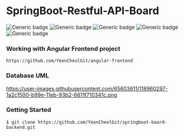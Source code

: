 # SpringBoot-Restful-API-Board
![Generic badge](https://img.shields.io/badge/JDK-11-red.svg)
![Generic badge](https://img.shields.io/badge/SrpingBoot-2.4.4-green.svg)
![Generic badge](https://img.shields.io/badge/SpringSecurity-2.4.4-green.svg)
![Generic badge](https://img.shields.io/badge/jjwt-0.9.1-blue.svg)
![Generic badge](https://img.shields.io/badge/lombok-1.18.18-yellow.svg)

### Working with Angular Frontend project
```
https://github.com/YeonCheolGit/angular-frontend
```

### Database UML
https://user-images.githubusercontent.com/65603611/118960297-1a2c1500-b99e-11eb-93b2-6611f710341c.png

### Getting Started
```
$ git clone https://github.com/YeonCheolGit/springboot-board-backend.git
```




